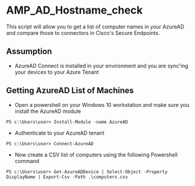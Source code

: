 AMP_AD_Hostname_check
=====================

This script will allow you to get a list of computer names in your AzureAD and compare those to connectors in Cisco's Secure Endpoints.

## Assumption


- AzureAD Connect is installed in your environment and you are sync'ing your devices to your Azure Tenant

## Getting AzureAD List of Machines

- Open a powershell on your Windows 10 workstation and make sure you install the AzureAD module

```
PS c:\Users\user> Install-Module -name AzureAD
```
- Authenticate to your AzureAD tenant
```
PS c:\Users\user> Connect-AzureAD
```
- Now create a CSV list of computers using the following Powershell command
```
PS c:\Users\user> Get-AzureADDevice | Select-Object -Property DisplayName | Export-Csv -Path .\computers.csv
```

